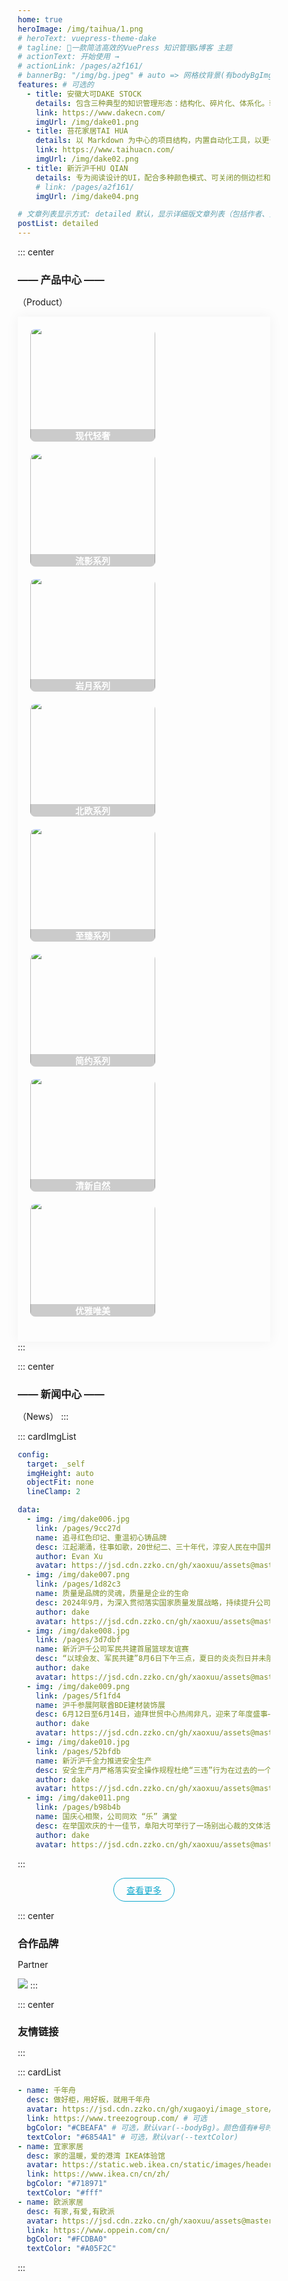 ```yaml
---
home: true
heroImage: /img/taihua/1.png
# heroText: vuepress-theme-dake
# tagline: 🚀一款简洁高效的VuePress 知识管理&博客 主题
# actionText: 开始使用 →
# actionLink: /pages/a2f161/
# bannerBg: "/img/bg.jpeg" # auto => 网格纹背景(有bodyBgImg时无背景)，默认 | none => 无 | '大图地址' | background: 自定义背景样式       提示：如发现文本颜色不适应你的背景时可以到palette.styl修改$bannerTextColor变量
features: # 可选的
  - title: 安徽大可DAKE STOCK
    details: 包含三种典型的知识管理形态：结构化、碎片化、体系化。轻松打造属于你自己的知识管理平台
    link: https://www.dakecn.com/
    imgUrl: /img/dake01.png
  - title: 苔花家居TAI HUA
    details: 以 Markdown 为中心的项目结构，内置自动化工具，以更少的配置完成更多的事。配合多维索引快速定位每个知识点
    link: https://www.taihuacn.com/
    imgUrl: /img/dake02.png
  - title: 新沂沪千HU QIAN
    details: 专为阅读设计的UI，配合多种颜色模式、可关闭的侧边栏和导航栏，带给你一种沉浸式阅读体验
    # link: /pages/a2f161/
    imgUrl: /img/dake04.png

# 文章列表显示方式: detailed 默认，显示详细版文章列表（包括作者、分类、标签、摘要、分页等）| simple => 显示简约版文章列表（仅标题和日期）| none 不显示文章列表
postList: detailed
---
```


::: center

### —— 产品中心 ——

<p>（Product）</p>
<div class="layout">
   <div class="box">
   <a href="/pages/1b12ed/" target="_self">
   <img class="pic" src="/brand/brand001.jpg" style="width:200px;height:200px;" mode="aspectFill" /> 
   <span class="mask">现代轻奢</span>
   </a>
   </div>
  
   <div class="box"><a href="/pages/1b128k/" target="_self"><img class="pic" src="/brand/brand002.jpg" style="width:200px;height:200px;" />
   <span class="mask">流影系列</span>
    </a></div>
   <div class="box"><a href="/pages/1b12lp/" target="_self"><img class="pic" src="/brand/brand003.jpg" style="width:200px;height:200px;" /> 
   <span class="mask">岩月系列</span>
   </a></div>
   <div class="box"><a href="/pages/785pop/" target="_self"><img class="pic" src="/brand/brand004.jpg" style="width:200px;height:200px;" /> 
   <span class="mask">北欧系列</span>
   </a></div>
   <div class="box"><a href="/pages/1b87em/" target="_self"><img class="pic" src="/brand/brand005.jpg" style="width:200px;height:200px;" /> 
   <span class="mask">至臻系列</span>
   </a></div>
   <div class="box"><a href="/pages/520kkm/" target="_self"><img class="pic" src="/brand/brand006.jpg" style="width:200px;height:200px;" /> 
   <span class="mask">简约系列</span>
   </a></div>
   <div class="box"><a href="/pages/889qwe/" target="_self"><img class="pic" src="/brand/brand007.jpg" style="width:200px;height:200px;" /> 
   <span class="mask">清新自然</span>
   </a></div>
   <div class="box"><a href="/pages/74kj5g/" target="_self"><img class="pic" src="/brand/brand008.jpg" style="width:200px;height:200px;" /> 
   <span class="mask">优雅唯美</span>
   </a></div>
   
</div>
:::

::: center

<style>
*{
  padding:0;
  margin:0;
  box-sizing:border-box;
}
.layout{
  width:100%;
  margin:0 auto;
  box-shadow:0 0 20px rgba(0,0,0,0.05);
  padding:20px;
  display:flex;
  flex-wrap:wrap;
  justify-content:space-between;
  overflow:hidden;

}
.layout .box{
  height:180px;
  border-radius:8px;
  display:flex;
  align-items:center;
  justify-content:center;
  margin-bottom:20px;
   overflow:hidden;
   position: relative;
   .pic{
    width:100%;
		height:100%;
   }
   .mask{
			width:100%;
			height:200rpx;
			position: absolute;
			color: white;
			bottom: 0;
			left: 0;
			background: rgba(0, 0, 0, 0.2);
			display: flex;
			align-items: center;
			justify-content: center;
			backdrop-filter: blur(20rpx);
			font-weight:600;
			font-size: 30rpx;
		}
  
}
.pic{
   transition:transform 1s;
}
.pic:hover{
  transform: scale(1.05,1.05);
}


</style>

### —— 新闻中心 ——

（News）
:::

::: cardImgList

```yaml
config:
  target: _self
  imgHeight: auto
  objectFit: none
  lineClamp: 2

data:
  - img: /img/dake006.jpg
    link: /pages/9cc27d
    name: 追寻红色印记、重温初心铸品牌
    desc: 江起潮涌，往事如歌，20世纪二、三十年代，淳安人民在中国共产党的领导下，高举红旗，反抗压迫，开展轰轰...
    author: Evan Xu
    avatar: https://jsd.cdn.zzko.cn/gh/xaoxuu/assets@master/avatar/avatar.png
  - img: /img/dake007.png
    link: /pages/1d82c3
    name: 质量是品牌的灵魂，质量是企业的生命
    desc: 2024年9月，为深入贯彻落实国家质量发展战略，持续提升公司产品与服务质量，增强公司核心竞争力，公司...
    author: dake
    avatar: https://jsd.cdn.zzko.cn/gh/xaoxuu/assets@master/avatar/avatar.png
  - img: /img/dake008.jpg
    link: /pages/3d7dbf
    name: 新沂沪千公司军民共建首届篮球友谊赛
    desc: “以球会友、军民共建”8月6日下午三点，夏日的炎炎烈日并未阻挡篮球场上的热情。新沂市消防大队与新沂沪...
    author: dake
    avatar: https://jsd.cdn.zzko.cn/gh/xaoxuu/assets@master/avatar/avatar.png
  - img: /img/dake009.png
    link: /pages/5f1fd4
    name: 沪千参展阿联酋BDE建材装饰展
    desc: 6月12日至6月14日，迪拜世贸中心热闹非凡，迎来了年度盛事——第十六届阿联酋BDE建材装饰展！作为...
    author: dake
    avatar: https://jsd.cdn.zzko.cn/gh/xaoxuu/assets@master/avatar/avatar.png
  - img: /img/dake010.jpg
    link: /pages/52bfdb
    name: 新沂沪千全力推进安全生产
    desc: 安全生产月严格落实安全操作规程杜绝“三违”行为在过去的一个月里，新沂沪千公司积极响应国家安全生产月的...
    author: dake
    avatar: https://jsd.cdn.zzko.cn/gh/xaoxuu/assets@master/avatar/avatar.png
  - img: /img/dake011.png
    link: /pages/b98b4b
    name: 国庆心相聚，公司同欢 “乐” 满堂
    desc: 在举国欢庆的十一佳节，阜阳大可举行了一场别出心裁的文体活动。此次活动致力于提高员工对企业的归属感和自...
    author: dake
    avatar: https://jsd.cdn.zzko.cn/gh/xaoxuu/assets@master/avatar/avatar.png
```

:::

<p align="center">
  <a class="become-sponsor" href="/pages/99cddc/">查看更多</a>
</p>

<style>
.become-sponsor {
  padding: 8px 20px;
  display: inline-block;
  color: #11a8cd;
  border-radius: 30px;
  box-sizing: border-box;
  border: 1px solid #11a8cd;
}
.become-sponsor:hover{
color: #bd34fe;
border: 1px solid #bd34fe;
}
</style>

::: center

### 合作品牌

Partner
<br/>

<img src="/img/brand001.png" />
:::

<br/>

::: center

### 友情链接

:::

::: cardList

```yaml
- name: 千年舟
  desc: 做好柜，用好板，就用千年舟
  avatar: https://jsd.cdn.zzko.cn/gh/xugaoyi/image_store/blog/20200122153807.jpg # 可选
  link: https://www.treezogroup.com/ # 可选
  bgColor: "#CBEAFA" # 可选，默认var(--bodyBg)。颜色值有#号时请添加单引号
  textColor: "#6854A1" # 可选，默认var(--textColor)
- name: 宜家家居
  desc: 家的温暖，爱的港湾 IKEA体验馆
  avatar: https://static.web.ikea.cn/static/images/headerImages/logo.svg
  link: https://www.ikea.cn/cn/zh/
  bgColor: "#718971"
  textColor: "#fff"
- name: 欧派家居
  desc: 有家,有爱,有欧派
  avatar: https://jsd.cdn.zzko.cn/gh/xaoxuu/assets@master/avatar/avatar.png
  link: https://www.oppein.com/cn/
  bgColor: "#FCDBA0"
  textColor: "#A05F2C"
```

:::

<div style="color:red; position: absolute;margin-left:1060px;top:0;width:300px;height:600px;">
<ClientOnly>
  <WebInfo/>
</ClientOnly>
</div>

<!--
徽标
<p align="center">
  <a href="https://www.npmjs.com/package/vuepress-theme-vdoing" target="_blank"><img src="https://img.shields.io/npm/v/vuepress-theme-vdoing" alt="npm" class="no-zoom"></a>
  <a href="https://www.npmjs.com/package/vuepress-theme-vdoing" target="_blank"><img src="https://img.shields.io/npm/dt/vuepress-theme-vdoing" alt="npm" class="no-zoom"></a>
  <a href="https://github.com/xugaoyi/vuepress-theme-vdoing" target="_blank"><img src='https://img.shields.io/github/stars/xugaoyi/vuepress-theme-vdoing' alt='GitHub stars' class="no-zoom"></a>
  <a href="https://github.com/xugaoyi/vuepress-theme-vdoing" target="_blank"><img src='https://img.shields.io/github/forks/xugaoyi/vuepress-theme-vdoing' alt='GitHub forks' class="no-zoom"></a>
</p>

<br/>
<p align="center" style="color: #999;">
  赞助商 (进入注册为主题作者充电)
</p>
<p align="center">
  <a href="http://apifox.cn/a103xugaoyi" target="_blank"><img src="https://jsd.cdn.zzko.cn/gh/xugaoyi/blog-gitalk-comment@master/img/441669861566_.2bedplbm21hc.jpg" alt="npm" class="no-zoom" style="width: 300px;border-radius: 2px;"></a>
</p>

## 🎖 特别用户

::: cardList 3

```yaml
# - name: OpenHarmony
#   desc: 开放原子开源基金会
#   link: https://docs.openharmony.cn/pages/000000/
#   bgColor: '#f1f1f1'
#   textColor: '#2A3344'
- name: MyBatis-Plus官网
  desc: 🚀为简化开发而生
  link: https://baomidou.com/
  bgColor: "#f1f1f1"
  textColor: "#2A3344"
# - name: Deepin 社区
#   desc: Deepin 应用开发技术分享、DTK开发经验等
#   link: https://docs.deepin.org
#   bgColor: '#f1f1f1'
#   textColor: '#2A3344'
# - name: VForm官网
#   desc: 低代码表单优选方案，拖拽式设计，一键生成源码
#   link: http://www.vform666.com
#   bgColor: '#f1f1f1'
#   textColor: '#2A3344'
```

:::

<br/>

## 🎉 上新推荐

- `v1.12.x`
  - 新增配置项`pageStyle`，用于切换页面的风格样式，可选`卡片`、 `线条`风格。[详情](/pages/a20ce8/#pagestyle)
  - 新增配置项`bodyBgImgInterval`，用于在设置了多张背景大图时修改大图切换的时间间隔。[详情](/pages/a20ce8/#bodybgimginterval)
  - 新增配置项`defaultMode`，用于修改默认外观模式(v1.12.3)。[详情](/pages/a20ce8/#defaultmode)
- `v1.11.x`：新增配置项`extendFrontmatter`，用于扩展自动生成 front matter。[详情](/pages/a20ce8/#extendfrontmatter)
- `v1.10.x`：新增右侧目录栏对 h2~h6 标题的适配，并优化了 UI，[详情](/pages/8dfab5/)。
- `v1.9.x`：新增配置文件对 TypeScript 的支持，参考[config.ts](https://github.com/xugaoyi/vuepress-theme-vdoing/blob/master/docs/.vuepress/config.ts)。新增[标题标记](/pages/3216b0/#titletag)。
- `v1.8.x`：新增 Markdown 中使用的组件：[代码块选项卡](/pages/197691/#代码块选项卡) 。
- `v1.7.x`：新增 [自定义 html 模块](/pages/a20ce8/#自定义html模块) 配置，可用于插入广告模块。
- `v1.6.x`：支持[`四级目录`](/pages/33d574/#级别说明)，提高[站点结构](/pages/33d574/#级别说明)可塑性。
- `v1.5.x`：新增[`笔记`容器](/pages/d0d7eb/)，轻松插入笔记框。
- `v1.4.x`：新增了文章内容区块的 [背景底纹配置](/pages/a20ce8/#文章内容块的背景底纹)，让你的文章看起来像笔记本的风格~
- `v1.2.x`：这个版本对整体的 UI 细节做了很多优化，比如标签栏和分类栏等
- `v1.1.x`：从这个版本开始主题新增`超好用`、`高颜值`的 Markdown 容器，快去 [体验](/pages/d0d7eb/) 吧~

更多上新请查阅：[**更新日志**](https://github.com/xugaoyi/vuepress-theme-vdoing/releases)

<br/>
-->
<!-- ## ⚡️未来...

::: tip
期待 [VuePress v2.0](https://github.com/vuepress/vuepress-next) 以及 [VitePress](https://github.com/vuejs/vitepress) 的正式发布...

届时，VuePress 1.x 编译慢的缺点将得到极大的改善。我将会视情况把主题升级至 VuePress v2.0 或 VitePress。还希望大家多多 [:sparkling_heart:支持](/pages/1b12ed/) 哟，持续关注吧~
::: -->

<br/>

<!-- ## 💎 公众号
`有趣研究社`是本人对各种有趣的、好玩的、沙雕的创意和想法以在线小网站或者文章的形式表达出来，比如：
- [小霸王游戏机](https://game.xugaoyi.com)
- [爱国头像生成器](https://avatar.xugaoyi.com/)
- [到账语音生成器](https://zfb.xugaoyi.com/)

还有更多好玩的等你去探索吧~

::: center
<img src="https://jsd.cdn.zzko.cn/gh/xugaoyi/image_store@master/blog/qrcode.zdqv9mlfc0g.jpg"  style="width:190px;" />
:::

<br/>

## ⚡ 反馈与交流

在使用过程中有任何问题和想法，请给我提 [Issue](https://github.com/xugaoyi/vuepress-theme-vdoing/issues)。
你也可以在 Issue 查看别人提的问题和给出解决方案。

或者加入我们的交流群：

<table>
  <tbody>
    <tr>
      <td align="center" valign="middle">
        <img src="https://jsd.cdn.zzko.cn/gh/xugaoyi/blog-gitalk-comment@master/img/0.4pp7r95mdai0.jpeg" class="no-zoom" style="width:120px;margin: 10px;">
        <p>vdoing微信群(添加我微信备注"进群")</p>
      </td>
      <td align="center" valign="middle">
        <img :src="$withBase('/img/qrcode/qqq.webp')" alt="群号: 694387113" class="no-zoom" style="width:120px;margin: 10px;">
        <p>vdoing QQ群: 694387113</p>
      </td>
    </tr>
  </tbody>
</table>
-->
<!-- AD -->
<div class="wwads-cn wwads-horizontal page-wwads" data-id="136"></div>
<style>
  .page-wwads{
    width:100%!important;
    min-height: 0;
    margin: 0;
  }
  .page-wwads .wwads-img img{
    width:80px!important;
  }
  .page-wwads .wwads-poweredby{
    width: 40px;
    position: absolute;
    right: 25px;
    bottom: 3px;
  }
  .wwads-content .wwads-text, .page-wwads .wwads-text{
    height: 100%;
    padding-top: 5px;
    display: block;
  }
</style>
